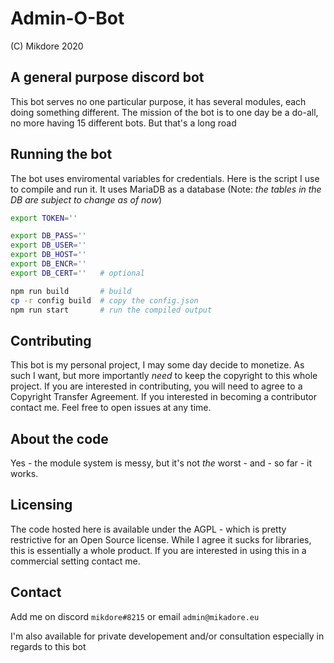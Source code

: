 # Admin-O-Bot
(C) Mikdore 2020

## A general purpose discord bot
This bot serves no one particular purpose, it has several modules,
each doing something different. The mission of the bot is to one day be a do-all, no more having 15 different bots. But that's a long road

## Running the bot
The bot uses enviromental variables for credentials. 
Here is the script I use to compile and run it. 
It uses MariaDB as a database 
(Note: *the tables in the DB are subject to change as of now*)
```bash
export TOKEN=''

export DB_PASS=''
export DB_USER=''
export DB_HOST=''
export DB_ENCR=''   
export DB_CERT=''   # optional

npm run build       # build
cp -r config build  # copy the config.json
npm run start       # run the compiled output
```

## Contributing
This bot is my personal project, I may some day decide to monetize. 
As such I want, but more importantly *need* to keep the copyright to
this whole project. If you are interested in contributing, you will 
need to agree to a Copyright Transfer Agreement. If you interested 
in becoming a contributor contact me. Feel free to open issues at 
any time.

## About the code
Yes - the module system is messy, but it's not *the* worst - and - so far - it works.

## Licensing
The code hosted here is available under the AGPL - 
which is pretty restrictive for an Open Source license.
While I agree it sucks for libraries,
this is essentially a whole product.
If you are interested in using this in a commercial setting contact me.

## Contact 
Add me on discord `mikdore#8215` or email `admin@mikadore.eu` 

I'm also available for private developement and/or
consultation especially in regards to this bot